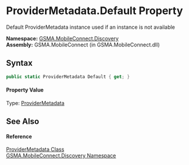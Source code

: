 ProviderMetadata.Default Property
=================================
Default ProviderMetadata instance used if an instance is not available

**Namespace:** [GSMA.MobileConnect.Discovery][1]  
**Assembly:** GSMA.MobileConnect (in GSMA.MobileConnect.dll)

Syntax
------

```csharp
public static ProviderMetadata Default { get; }
```

#### Property Value
Type: [ProviderMetadata][2]

See Also
--------

#### Reference
[ProviderMetadata Class][2]  
[GSMA.MobileConnect.Discovery Namespace][1]  

[1]: ../README.md
[2]: README.md
[3]: ../../_icons/Help.png